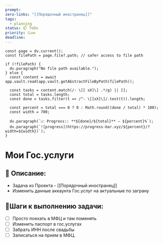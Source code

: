 ```yaml
---
prompt: 
zero-links: "[[Порядочный иностранец]]"
tags:
  - planning
status: 📫 ToDo
priority: ❕Low
deadline:
---
```

```dataviewjs
const page = dv.current();
const filePath = page.file?.path; // safer access to file path

if (!filePath) {
  dv.paragraph("No file path available.");
} else {
  const content = await app.vault.read(app.vault.getAbstractFileByPath(filePath));
  
  const tasks = content.match(/- \[[ xX]\] .*/g) || [];
  const total = tasks.length;
  const done = tasks.filter(t => /^- \[[xX]\]/.test(t)).length;
  
  const percent = total === 0 ? 0 : Math.round((done / total) * 100);
  const width = 700;
  
  dv.paragraph(`📈 Progress:: **${done}/${total}** — ${percent}%`);
  dv.paragraph(`![progress](https://progress-bar.xyz/${percent}/?width=${width})`);
}

```
# Мои Гос.услуги
## 📑 Описание:
- Задача из Проекта - [[Порядочный иностранец]]
- Изменить данные аккаунта Гос.услуг на актуальные по заграну

## 📍Шаги к выполнению задачи:
- [ ] Просто поехать в МФЦ и там поменять
- [ ] Изменить паспорт в гос.услугах
- [ ] Забрать ИНН после свадьбы
- [ ] Записаться на прием в МФЦ. 